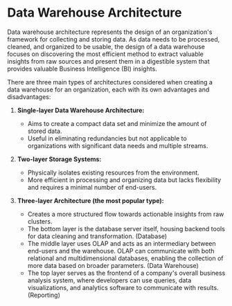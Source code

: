 # Data Warehouse Architecture

Data warehouse architecture represents the design of an organization's framework for collecting and storing data. As data needs to be processed, cleaned, and organized to be usable, the design of a data warehouse focuses on discovering the most efficient method to extract valuable insights from raw sources and present them in a digestible system that provides valuable Business Intelligence (BI) insights.

There are three main types of architectures considered when creating a data warehouse for an organization, each with its own advantages and disadvantages:

1. **Single-layer Data Warehouse Architecture:**
   - Aims to create a compact data set and minimize the amount of stored data.
   - Useful in eliminating redundancies but not applicable to organizations with significant data needs and multiple streams.

2. **Two-layer Storage Systems:**
   - Physically isolates existing resources from the environment.
   - More efficient in processing and organizing data but lacks flexibility and requires a minimal number of end-users.

3. **Three-layer Architecture (the most popular type):**
   - Creates a more structured flow towards actionable insights from raw clusters.
   - The bottom layer is the database server itself, housing backend tools for data cleaning and transformation. (Database)
   - The middle layer uses OLAP and acts as an intermediary between end-users and the warehouse. OLAP can communicate with both relational and multidimensional databases, enabling the collection of more data based on broader parameters. (Data Warehouse)
   - The top layer serves as the frontend of a company's overall business analysis system, where developers can use queries, data visualizations, and analytics software to communicate with results. (Reporting)
